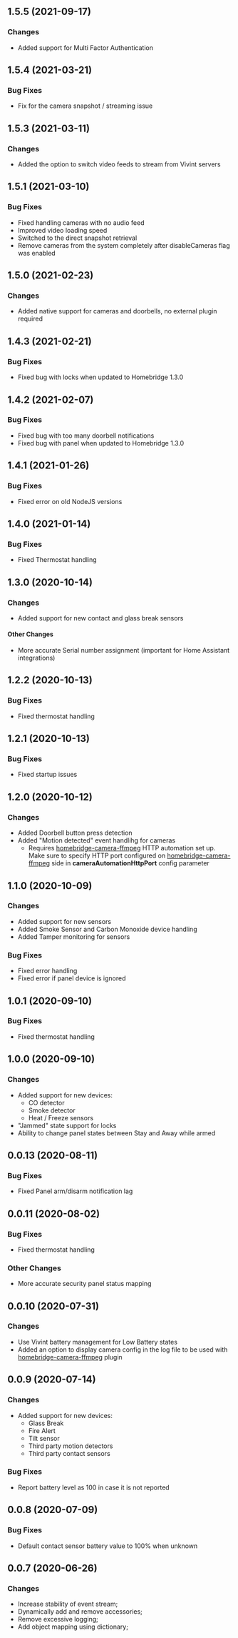 ## 1.5.5 (2021-09-17)
### Changes
- Added support for Multi Factor Authentication

## 1.5.4 (2021-03-21)
### Bug Fixes
- Fix for the camera snapshot / streaming issue

## 1.5.3 (2021-03-11)
### Changes
- Added the option to switch video feeds to stream from Vivint servers

## 1.5.1 (2021-03-10)
### Bug Fixes
- Fixed handling cameras with no audio feed
- Improved video loading speed
- Switched to the direct snapshot retrieval
- Remove cameras from the system completely after disableCameras flag was enabled

## 1.5.0 (2021-02-23)
### Changes
- Added native support for cameras and doorbells, no external plugin required

## 1.4.3 (2021-02-21)
### Bug Fixes
- Fixed bug with locks when updated to Homebridge 1.3.0

## 1.4.2 (2021-02-07)
### Bug Fixes
- Fixed bug with too many doorbell notifications
- Fixed bug with panel when updated to Homebridge 1.3.0

## 1.4.1 (2021-01-26)
### Bug Fixes
- Fixed error on old NodeJS versions

## 1.4.0 (2021-01-14)
### Bug Fixes
- Fixed Thermostat handling

## 1.3.0 (2020-10-14)
### Changes
- Added support for new contact and glass break sensors
#### Other Changes
- More accurate Serial number assignment (important for Home Assistant integrations)

## 1.2.2 (2020-10-13)
### Bug Fixes
- Fixed thermostat handling

## 1.2.1 (2020-10-13)
### Bug Fixes
- Fixed startup issues

## 1.2.0 (2020-10-12)
### Changes
- Added Doorbell button press detection 
- Added "Motion detected" event handlihg for cameras
    - Requires [homebridge-camera-ffmpeg](https://github.com/Sunoo/homebridge-camera-ffmpeg) HTTP automation set up. Make sure to specify HTTP port configured on [homebridge-camera-ffmpeg](https://github.com/Sunoo/homebridge-camera-ffmpeg) side in **cameraAutomationHttpPort** config parameter

## 1.1.0 (2020-10-09)
### Changes
- Added support for new sensors
- Added Smoke Sensor and Carbon Monoxide device handling
- Added Tamper monitoring for sensors
### Bug Fixes
- Fixed error handling
- Fixed error if panel device is ignored

## 1.0.1 (2020-09-10)
### Bug Fixes
- Fixed thermostat handling

## 1.0.0 (2020-09-10)
### Changes
- Added support for new devices:
    - CO detector
    - Smoke detector
    - Heat / Freeze sensors
- "Jammed" state support for locks
- Ability to change panel states between Stay and Away while armed

## 0.0.13 (2020-08-11)
### Bug Fixes
- Fixed Panel arm/disarm notification lag

## 0.0.11 (2020-08-02)
### Bug Fixes
- Fixed thermostat handling
### Other Changes
- More accurate security panel status mapping

## 0.0.10 (2020-07-31)
### Changes
- Use Vivint battery management for Low Battery states
- Added an option to display camera config in the log file to be used with [homebridge-camera-ffmpeg](https://github.com/Sunoo/homebridge-camera-ffmpeg) plugin

## 0.0.9 (2020-07-14)
### Changes
- Added support for new devices:
    - Glass Break
    - Fire Alert
    - Tilt sensor
    - Third party motion detectors
    - Third party contact sensors

### Bug Fixes
- Report battery level as 100 in case it is not reported

## 0.0.8 (2020-07-09)
### Bug Fixes
- Default contact sensor battery value to 100% when unknown

## 0.0.7 (2020-06-26)
### Changes
- Increase stability of event stream;
- Dynamically add and remove accessories;
- Remove excessive logging;
- Add object mapping using dictionary;
